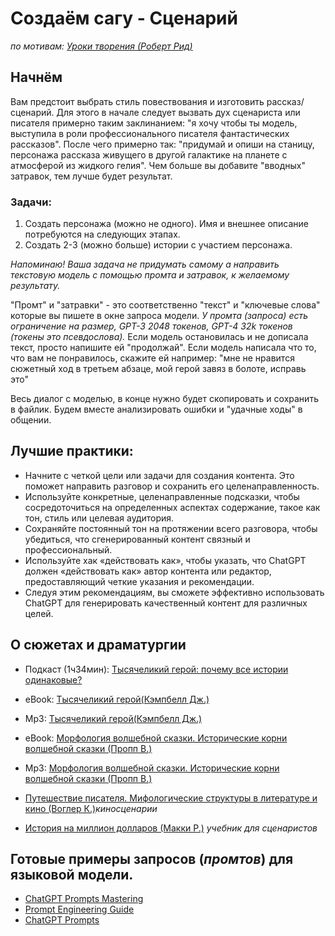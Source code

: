 # Создаём сагу - Сценарий
*по мотивам: [Уроки творения (Роберт Рид)](https://www.youtube.com/watch?v=vmRYvgANg1o)*



## Начнём
Вам предстоит выбрать стиль повествования и изготовить рассказ/сценарий.
Для этого в начале следует вызвать дух сценариста или писателя примерно таким заклинанием: "я хочу чтобы ты модель, выступила в роли профессионального писателя фантастических рассказов". После чего примерно так: "придумай и опиши на станицу, персонажа рассказа живущего в другой галактике на планете с атмосферой из жидкого гелия". Чем больше вы добавите "вводных" затравок, тем лучше будет результат.

### Задачи:
1. Создать персонажа (можно не одного). Имя и внешнее описание потребуются на следующих этапах.
2. Создать 2-3 (можно больше) истории с участием персонажа.

*Напоминаю! Ваша задача не придумать самому а направить текстовую модель с помощью промта и затравок, к желаемому результату.*

"Промт" и "затравки" - это соответственно "текст" и "ключевые слова" которые вы пишете в окне запроса модели. *У промта (запроса) есть ограничение на размер, GPT-3 2048 токенов, GPT-4 32k токенов (токены это псевдослова).* 
Если модель остановилась и не дописала текст, просто напишите ей "продолжай".
Если модель написала что то, что вам не понравилось, скажите ей например: "мне не нравится сюжетный ход в третьем абзаце, мой герой завяз в болоте, исправь это"

Весь диалог с моделью, в конце нужно будет скопировать и сохранить в файлик. Будем вместе анализировать ошибки и "удачные ходы" в общении.


## Лучшие практики:
- Начните с четкой цели или задачи для создания контента. Это поможет направить разговор и сохранить его целенаправленность.
- Используйте конкретные, целенаправленные подсказки, чтобы сосредоточиться на определенных аспектах содержание, такое как тон, стиль или целевая аудитория.
- Сохраняйте постоянный тон на протяжении всего разговора, чтобы убедиться, что сгенерированный контент связный и профессиональный.
- Используйте хак «действовать как», чтобы указать, что ChatGPT должен «действовать как» автор контента или редактор, предоставляющий четкие указания и рекомендации.
- Следуя этим рекомендациям, вы сможете эффективно использовать ChatGPT для генерировать качественный контент для различных целей.

## О сюжетах и драматургии

- Подкаст (1ч34мин): [Тысячеликий герой: почему все истории одинаковые?](https://www.youtube.com/watch?v=1859P8aGKBs)

- eBook: [Тысячеликий герой(Кэмпбелл Дж.)](https://rutracker.org/forum/viewtopic.php?t=5756923)
- Mp3: [Тысячеликий герой(Кэмпбелл Дж.)](https://rutracker.org/forum/viewtopic.php?t=5490354)

- eBook: [Морфология волшебной сказки. Исторические корни волшебной сказки (Пропп В.)](https://rutracker.org/forum/viewtopic.php?t=6322826)
- Mp3: [Морфология волшебной сказки. Исторические корни волшебной сказки (Пропп В.)](https://rutracker.org/forum/viewtopic.php?t=6074786)

- [Путешествие писателя. Мифологические структуры в литературе и кино (Воглер К.)](https://rutracker.org/forum/viewtopic.php?t=5756860)*киносценарии*

- [История на миллион долларов (Макки Р.)](https://rutracker.org/forum/viewtopic.php?t=5425996) *учебник для сценаристов*


## Готовые примеры запросов (*промтов*) для языковой модели.

- [ChatGPT Prompts Mastering](https://github.com/pabraksas/nero/blob/main/knowledge/ChatGPT.Prompts.Mastering.pdf)
- [Prompt Engineering Guide](https://github.com/dair-ai/Prompt-Engineering-Guide)
- [ChatGPT Prompts](https://github.com/f/awesome-chatgpt-prompts)



